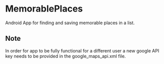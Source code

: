 # MemorablePlaces
Android App for finding and saving memorable places in a list. 

## Note 
In order for app to be fully functional for a different user a new google API key needs to be provided in the google_maps_api.xml file.

